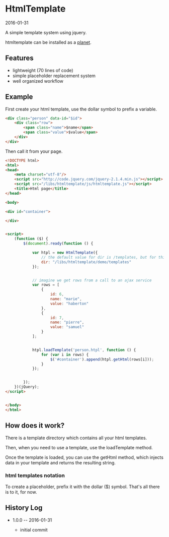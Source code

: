 HtmlTemplate
=================
2016-01-31


A simple template system using jquery.



htmltemplate can be installed as a [planet](https://github.com/lingtalfi/Observer/blob/master/article/article.planetReference.eng.md).




Features
------------

- lightweight (70 lines of code)
- simple placeholder replacement system
- well organized workflow




Example
-------------

First create your html template, use the dollar symbol to prefix a variable.


```html 
<div class="person" data-id="$id">
	<div class="row">
		<span class="name">$name</span>
		<span class="value">$value</span>
	</div>
</div>
```


Then call it from your page.

```html
<!DOCTYPE html>
<html>
<head>
    <meta charset="utf-8"/>
    <script src="http://code.jquery.com/jquery-2.1.4.min.js"></script>
    <script src="/libs/htmltemplate/js/htmltemplate.js"></script>
    <title>Html page</title>
</head>

<body>

<div id="container">

</div>


<script>
    (function ($) {
        $(document).ready(function () {

            var htpl = new HtmlTemplate({
                // the default value for dir is /templates, but for this demo I changed it
                dir: "/libs/htmltemplate/demo/templates"
            });


            // imagine we get rows from a call to an ajax service
            var rows = [
                {
                    id: 6,
                    name: "marie",
                    value: "haberton"
                },
                {
                    id: 7,
                    name: "pierre",
                    value: "samuel"
                }
            ];


            htpl.loadTemplate('person.htpl', function () {
                for (var i in rows) {
                    $('#container').append(htpl.getHtml(rows[i]));
                }
            });


        });
    })(jQuery);
</script>


</body>
</html>
```



How does it work?
---------------------

There is a template directory which contains all your html templates.

Then, when you need to use a template, use the loadTemplate method.

Once the template is loaded, you can use the getHtml method, which injects data in your template 
and returns the resulting string.


### html templates notation

To create a placeholder, prefix it with the dollar ($) symbol. 
That's all there is to it, for now.



History Log
------------------
    
- 1.0.0 -- 2016-01-31

    - initial commit
    
    






